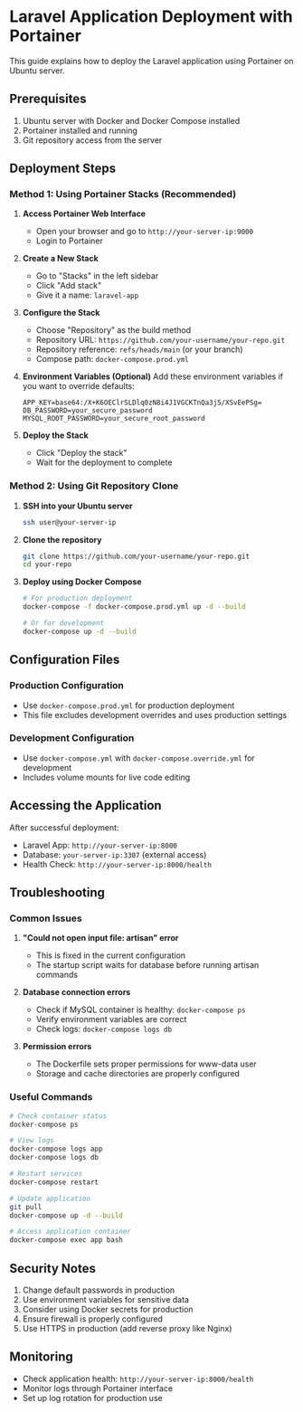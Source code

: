 # Laravel Application Deployment with Portainer

This guide explains how to deploy the Laravel application using Portainer on Ubuntu server.

## Prerequisites

1. Ubuntu server with Docker and Docker Compose installed
2. Portainer installed and running
3. Git repository access from the server

## Deployment Steps

### Method 1: Using Portainer Stacks (Recommended)

1. **Access Portainer Web Interface**
   - Open your browser and go to `http://your-server-ip:9000`
   - Login to Portainer

2. **Create a New Stack**
   - Go to "Stacks" in the left sidebar
   - Click "Add stack"
   - Give it a name: `laravel-app`

3. **Configure the Stack**
   - Choose "Repository" as the build method
   - Repository URL: `https://github.com/your-username/your-repo.git`
   - Repository reference: `refs/heads/main` (or your branch)
   - Compose path: `docker-compose.prod.yml`

4. **Environment Variables (Optional)**
   Add these environment variables if you want to override defaults:
   ```
   APP_KEY=base64:/X+K6OEClrSLDlq0zN8i4J1VGCKTnQa3j5/XSvEePSg=
   DB_PASSWORD=your_secure_password
   MYSQL_ROOT_PASSWORD=your_secure_root_password
   ```

5. **Deploy the Stack**
   - Click "Deploy the stack"
   - Wait for the deployment to complete

### Method 2: Using Git Repository Clone

1. **SSH into your Ubuntu server**
   ```bash
   ssh user@your-server-ip
   ```

2. **Clone the repository**
   ```bash
   git clone https://github.com/your-username/your-repo.git
   cd your-repo
   ```

3. **Deploy using Docker Compose**
   ```bash
   # For production deployment
   docker-compose -f docker-compose.prod.yml up -d --build
   
   # Or for development
   docker-compose up -d --build
   ```

## Configuration Files

### Production Configuration
- Use `docker-compose.prod.yml` for production deployment
- This file excludes development overrides and uses production settings

### Development Configuration  
- Use `docker-compose.yml` with `docker-compose.override.yml` for development
- Includes volume mounts for live code editing

## Accessing the Application

After successful deployment:
- Laravel App: `http://your-server-ip:8000`
- Database: `your-server-ip:3307` (external access)
- Health Check: `http://your-server-ip:8000/health`

## Troubleshooting

### Common Issues

1. **"Could not open input file: artisan" error**
   - This is fixed in the current configuration
   - The startup script waits for database before running artisan commands

2. **Database connection errors**
   - Check if MySQL container is healthy: `docker-compose ps`
   - Verify environment variables are correct
   - Check logs: `docker-compose logs db`

3. **Permission errors**
   - The Dockerfile sets proper permissions for www-data user
   - Storage and cache directories are properly configured

### Useful Commands

```bash
# Check container status
docker-compose ps

# View logs
docker-compose logs app
docker-compose logs db

# Restart services
docker-compose restart

# Update application
git pull
docker-compose up -d --build

# Access application container
docker-compose exec app bash
```

## Security Notes

1. Change default passwords in production
2. Use environment variables for sensitive data
3. Consider using Docker secrets for production
4. Ensure firewall is properly configured
5. Use HTTPS in production (add reverse proxy like Nginx)

## Monitoring

- Check application health: `http://your-server-ip:8000/health`
- Monitor logs through Portainer interface
- Set up log rotation for production use
